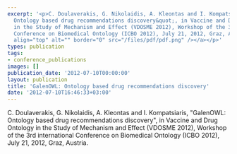 ```yaml
---
excerpt: '<p>C. Doulaverakis, G. Nikolaidis, A. Kleontas and I. Kompatsiaris, &quot;GalenOWL:
  Ontology based drug recommendations discovery&quot;, in Vaccine and Drug Ontology
  in the Study of Mechanism and Effect (VDOSME 2012), Workshop of the 3rd international
  Conference on Biomedical Ontology (ICBO 2012), July 21, 2012, Graz, Austria.<a href="/files/ICBO-2012-VDOSME-GalenOWL.pdf"><img
  align="top" alt="" border="0" src="/files/pdf/pdf.png" /></a></p>'
types: publication
tags:
- conference_publications
images: []
publication_date: '2012-07-10T00:00:00'
layout: publication
title: 'GalenOWL: Ontology based drug recommendations discovery'
date: '2012-07-10T16:46:33+03:00'
---
```

<p>C. Doulaverakis, G. Nikolaidis, A. Kleontas and I. Kompatsiaris, &quot;GalenOWL: Ontology based drug recommendations discovery&quot;, in Vaccine and Drug Ontology in the Study of Mechanism and Effect (VDOSME 2012), Workshop of the 3rd international Conference on Biomedical Ontology (ICBO 2012), July 21, 2012, Graz, Austria.<a href="/files/ICBO-2012-VDOSME-GalenOWL.pdf"><img align="top" alt="" border="0" src="/files/pdf/pdf.png" /></a></p>
